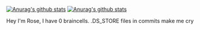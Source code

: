 
[![Anurag's github stats](https://github-readme-stats.vercel.app/api?username=dudeamax99&theme=synthwave&show_icons=true&hide_border=true)](https://github.com/anuraghazra/github-readme-stats)
[![Anurag's github stats](https://github-readme-stats.vercel.app/api/top-langs?username=dudeamax99&theme=synthwave&show_icons=true&hide_border=true)](https://github.com/anuraghazra/github-readme-stats)

Hey I'm Rose, I have 0 braincells.
.DS_STORE files in commits make me cry

